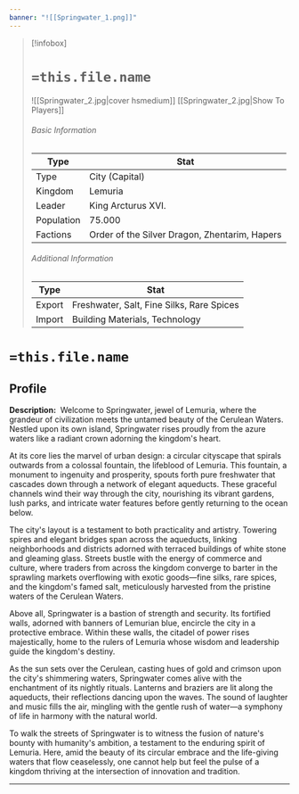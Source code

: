 ```yaml
---
banner: "![[Springwater_1.png]]"
---
```

> [!infobox]
> # `=this.file.name`
>  ![[Springwater_2.jpg|cover hsmedium]]
> [[Springwater_2.jpg|Show To Players]]
> ###### Basic Information
> Type |  Stat |
> ---|---|
> Type | City (Capital) |
> Kingdom | Lemuria |
> Leader | King Arcturus XVI. |
> Population | 75.000 |
> Factions | Order of the Silver Dragon, Zhentarim, Hapers |
> ###### Additional Information
> Type |  Stat |
> ---|---|
> Export | Freshwater, Salt, Fine Silks, Rare Spices |
> Import | Building Materials, Technology |

# `=this.file.name`
## Profile

**Description:** 
Welcome to Springwater, jewel of Lemuria, where the grandeur of civilization meets the untamed beauty of the Cerulean Waters. Nestled upon its own island, Springwater rises proudly from the azure waters like a radiant crown adorning the kingdom's heart.

At its core lies the marvel of urban design: a circular cityscape that spirals outwards from a colossal fountain, the lifeblood of Lemuria. This fountain, a monument to ingenuity and prosperity, spouts forth pure freshwater that cascades down through a network of elegant aqueducts. These graceful channels wind their way through the city, nourishing its vibrant gardens, lush parks, and intricate water features before gently returning to the ocean below.

The city's layout is a testament to both practicality and artistry. Towering spires and elegant bridges span across the aqueducts, linking neighborhoods and districts adorned with terraced buildings of white stone and gleaming glass. Streets bustle with the energy of commerce and culture, where traders from across the kingdom converge to barter in the sprawling markets overflowing with exotic goods—fine silks, rare spices, and the kingdom's famed salt, meticulously harvested from the pristine waters of the Cerulean Waters.

Above all, Springwater is a bastion of strength and security. Its fortified walls, adorned with banners of Lemurian blue, encircle the city in a protective embrace. Within these walls, the citadel of power rises majestically, home to the rulers of Lemuria whose wisdom and leadership guide the kingdom's destiny.

As the sun sets over the Cerulean, casting hues of gold and crimson upon the city's shimmering waters, Springwater comes alive with the enchantment of its nightly rituals. Lanterns and braziers are lit along the aqueducts, their reflections dancing upon the waves. The sound of laughter and music fills the air, mingling with the gentle rush of water—a symphony of life in harmony with the natural world.

To walk the streets of Springwater is to witness the fusion of nature's bounty with humanity's ambition, a testament to the enduring spirit of Lemuria. Here, amid the beauty of its circular embrace and the life-giving waters that flow ceaselessly, one cannot help but feel the pulse of a kingdom thriving at the intersection of innovation and tradition.

---